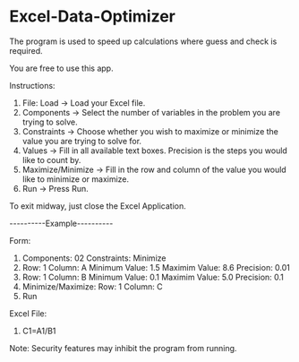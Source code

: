 # Excel-Data-Optimizer
The program is used to speed up calculations where guess and check is required.

You are free to use this app.

Instructions:
1) File: Load -> Load your Excel file.
2) Components -> Select the number of variables in the problem you are trying to solve.
3) Constraints -> Choose whether you wish to maximize or minimize the value you are trying to solve for.
4) Values -> Fill in all available text boxes. Precision is the steps you would like to count by.
5) Maximize/Minimize -> Fill in the row and column of the value you would like to minimize or maximize.
6) Run -> Press Run.

To exit midway, just close the Excel Application.

----------Example----------

Form:

1) Components: 02 Constraints: Minimize                                      
2) Row: 1 Column: A Minimum Value: 1.5 Maximim Value: 8.6 Precision: 0.01 
3) Row: 1 Column: B Minimum Value: 0.1 Maximim Value: 5.0 Precision: 0.1
4) Minimize/Maximize: Row: 1 Column: C
5) Run

Excel File:

 1) C1=A1/B1
 
Note: Security features may inhibit the program from running.
         
         
         


